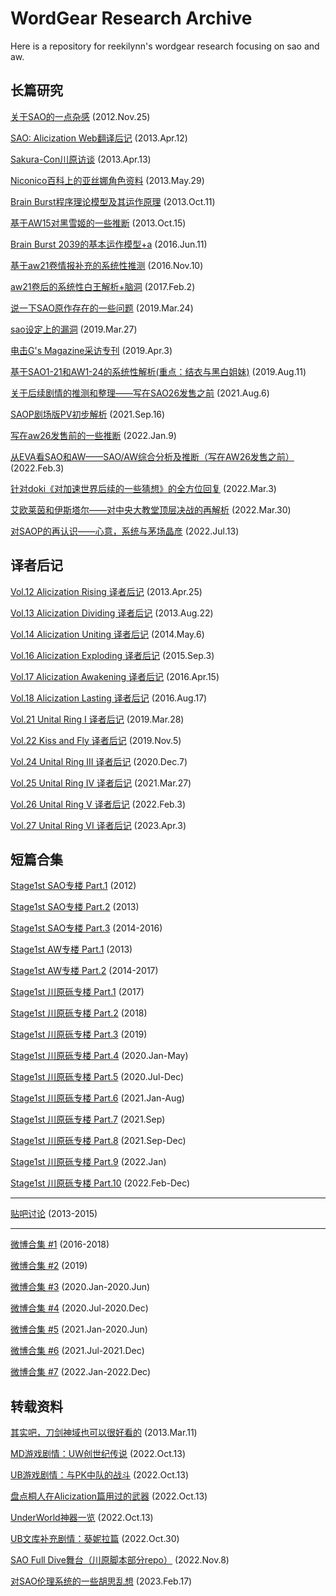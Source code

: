 # WordGear Research Archive

Here is a repository for reekilynn's wordgear research focusing on sao and aw.

## 长篇研究

[关于SAO的一点杂感](res-121125-sao-rev.md) (2012.Nov.25)

[SAO: Alicization Web翻译后记](res-130412-sao-uw-post.md) (2013.Apr.12)

[Sakura-Con川原访谈](res-130413-reki-data.md) (2013.Apr.13)

[Niconico百科上的亚丝娜角色资料](res-130529-asuna-nico-profile.md) (2013.May.29)

[Brain Burst程序理论模型及其运作原理](res-131011-bbmodel.md) (2013.Oct.11)

[基于AW15对黑雪姬的一些推断](res-131015-kuroyuki.md) (2013.Oct.15)

[Brain Burst 2039的基本运作模型+a](res-160611-bbmodel2.md) (2016.Jun.11)

[基于aw21卷情报补充的系统性推测](res-161110-aw21-rev.md) (2016.Nov.10)

[aw21卷后的系统性白王解析+脑洞](res-170202-cosmos.md) (2017.Feb.2)

[说一下SAO原作存在的一些问题](res-190324-criticize-uw.md) (2019.Mar.24)

[sao设定上的漏洞](res-190327-sao-issues-back.md) (2019.Mar.27)

[电击G's Magazine采访专刊](res-190403-reki-interview.md) (2019.Apr.3)

[基于SAO1-21和AW1-24的系统性解析(重点：结衣与黑白姐妹)](res-190811-yui.md) (2019.Aug.11)

[关于后续剧情的推测和整理——写在SAO26发售之前](res-210806-sao26-prev.md) (2021.Aug.6)

[SAOP剧场版PV初步解析](res-210916-saop.md) (2021.Sep.16)

[写在aw26发售前的一些推断](res-220109-aw26-prev.md) (2022.Jan.9)

[从EVA看SAO和AW——SAO/AW综合分析及推断（写在AW26发售之前）](res-220203-eva.md) (2022.Feb.3)

[针对doki《对加速世界后续的一些猜想》的全方位回复](res-220303-answer-doki.md) (2022.Mar.3)

[艾欧莱茵和伊斯塔尔——对中央大教堂顶层决战的再解析](res-220330-eolyne-istar.md) (2022.Mar.30)

[对SAOP的再认识——心意，系统与茅场晶彦](res-220713-saop.md) (2022.Jul.13)

## 译者后记

[Vol.12 Alicization Rising 译者后记](res-post-130425-vol12.md) (2013.Apr.25)

[Vol.13 Alicization Dividing 译者后记](res-post-130822-vol13.md) (2013.Aug.22)

[Vol.14 Alicization Uniting 译者后记](res-post-140506-vol14.md) (2014.May.6)

[Vol.16 Alicization Exploding 译者后记](res-post-150903-vol16.md) (2015.Sep.3)

[Vol.17 Alicization Awakening 译者后记](res-post-160415-vol17.md) (2016.Apr.15)

[Vol.18 Alicization Lasting 译者后记](res-post-160817-vol18.md) (2016.Aug.17)

[Vol.21 Unital Ring I 译者后记](res-post-190328-vol21.md) (2019.Mar.28)

[Vol.22 Kiss and Fly 译者后记](res-post-191105-vol22.md) (2019.Nov.5)

[Vol.24 Unital Ring III 译者后记](res-post-201207-vol24.md) (2020.Dec.7)

[Vol.25 Unital Ring IV 译者后记](res-post-210327-vol25.md) (2021.Mar.27)

[Vol.26 Unital Ring V 译者后记](res-post-220203-vol26.md) (2022.Feb.3)

[Vol.27 Unital Ring VI 译者后记](res-post-230403-vol27.md) (2023.Apr.3)

## 短篇合集

[Stage1st SAO专楼 Part.1](res-archive-s1-sao-part1.md) (2012)

[Stage1st SAO专楼 Part.2](res-archive-s1-sao-part2.md) (2013)

[Stage1st SAO专楼 Part.3](res-archive-s1-sao-part3.md) (2014-2016)

[Stage1st AW专楼 Part.1](res-archive-s1-aw-part1.md) (2013)

[Stage1st AW专楼 Part.2](res-archive-s1-aw-part2.md) (2014-2017)

[Stage1st 川原砾专楼 Part.1](res-archive-s1-reki-part1.md) (2017)

[Stage1st 川原砾专楼 Part.2](res-archive-s1-reki-part2.md) (2018)

[Stage1st 川原砾专楼 Part.3](res-archive-s1-reki-part3.md) (2019)

[Stage1st 川原砾专楼 Part.4](res-archive-s1-reki-part4.md) (2020.Jan-May)

[Stage1st 川原砾专楼 Part.5](res-archive-s1-reki-part5.md) (2020.Jul-Dec)

[Stage1st 川原砾专楼 Part.6](res-archive-s1-reki-part6.md) (2021.Jan-Aug)

[Stage1st 川原砾专楼 Part.7](res-archive-s1-reki-part7.md) (2021.Sep)

[Stage1st 川原砾专楼 Part.8](res-archive-s1-reki-part8.md) (2021.Sep-Dec)

[Stage1st 川原砾专楼 Part.9](res-archive-s1-reki-part9.md) (2022.Jan)

[Stage1st 川原砾专楼 Part.10](res-archive-s1-reki-part10.md) (2022.Feb-Dec)

***

[贴吧讨论](res-archive-tb.md) (2013-2015)

***

[微博合集 #1](res-archive-wb-2018-and-before.md) (2016-2018)

[微博合集 #2](res-archive-wb-2019.md) (2019)

[微博合集 #3](res-archive-wb-2020-part1.md) (2020.Jan-2020.Jun)

[微博合集 #4](res-archive-wb-2020-part2.md) (2020.Jul-2020.Dec)

[微博合集 #5](res-archive-wb-2021-part1.md) (2021.Jan-2020.Jun)

[微博合集 #6](res-archive-wb-2021-part2.md) (2021.Jul-2021.Dec)

[微博合集 #7](res-archive-wb-2022.md) (2022.Jan-2022.Dec)

## 转载资料

[其实吧，刀剑神域也可以很好看的](data-130311-saop1-comment.md) (2013.Mar.11)

[MD游戏剧情：UW创世纪传说](data-221013-saomd-uwcreate.md) (2022.Oct.13)

[UB游戏剧情：与PK中队的战斗](data-221013-saoub-part01-ggo.md) (2022.Oct.13)

[盘点桐人在Alicization篇用过的武器](data-221013-saouw-kirito-weapons.md) (2022.Oct.13)

[UnderWorld神器一览](data-221013-uw-weapons.md) (2022.Oct.13)

[UB文库补充剧情：葵妮拉篇](data-221030-saoub-add01-admin.md) (2022.Oct.30)

[SAO Full Dive舞台（川原脚本部分repo）](data-221108-saofd-repo.md) (2022.Nov.8)

[对SAO伦理系统的一些胡思乱想](data-230217-sao-r18.md) (2023.Feb.17)
